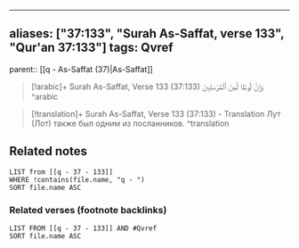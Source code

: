 
---
aliases: ["37:133", "Surah As-Saffat, verse 133", "Qur'an 37:133"]
tags: Qvref
---

parent:: [[q - As-Saffat (37)|As-Saffat]]

> [!arabic]+ Surah As-Saffat, Verse 133 (37:133)
> <span class="quran-arabic">وَإِنَّ لُوطًا لَّمِنَ ٱلْمُرْسَلِينَ</span>
^arabic

> [!translation]+ Surah As-Saffat, Verse 133 (37:133) - Translation
> Лут (Лот) также был одним из посланников.
^translation



## Related notes
```dataview
LIST from [[q - 37 - 133]]
WHERE !contains(file.name, "q - ")
SORT file.name ASC
```

### Related verses (footnote backlinks)
```dataview
LIST FROM [[q - 37 - 133]] AND #Qvref
SORT file.name ASC
```

